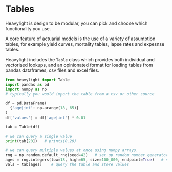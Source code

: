 # Tables

Heavylight is design to be modular, you can pick and choose which functionality you use.

A core feature of actuarial models is the use of a variety of assumption tables, for example yield curves, mortality tables, lapse rates and expesnse tables.

Heavylight includes the `Table` class which provides both individual and vectorised lookups, and an opinionated format for loading tables from pandas dataframes, csv files and excel files.

```python
from heavylight import Table
import pandas as pd
import numpy as np
# typically you would import the table from a csv or other source

df = pd.DataFrame(
  {'age|int': np.arange(18, 65)}
)
df['values'] = df['age|int'] * 0.01

tab = Table(df)

# we can query a single value
print(tab[20])   # prints(0.20)

# we can query multiple values at once using numpy arrays.
rng = np.random.default_rng(seed=42)   # set up random number generator
ages = rng.integers(low=18, high=65, size=100_000, endpoint=True)   # sample 100k ages
vals = tab[ages]    # query the table and store values
``` 


```

